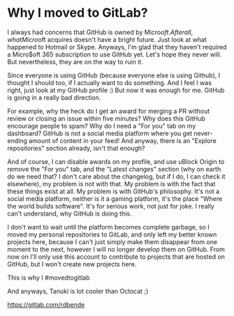 # Why I moved to GitLab?

I always had concerns that GitHub is owned by Micro$oft. After all, what Micro$oft acquires doesn't have a bright future. Just look at what happened to Hotmail or Skype. Anyways, I'm glad that they haven't required a Micro$oft 365 subscription to use GitHub yet. Let's hope they never will. But nevertheless, they are on the way to ruin it.

Since everyone is using GitHub (because everyone else is using Github), I thought I should too, if I actually want to do something. And I feel I was right, just look at my GitHub profile :)
But now it was enough for me. GitHub is going in a really bad direction.

For example, why the heck do I get an award for merging a PR without review or closing an issue within five minutes? Why does this GitHub encourage people to spam?
Why do I need a "For you" tab on my dashboard? GitHub is not a social media platform where you get never-ending amount of content in your feed! And anyway, there is an "Explore repositories" section already, isn't that enough?

And of course, I can disable awards on my profile, and use uBlock Origin to remove the "For you" tab, and the "Latest changes" section (why on earth do we need that? I don't care about the changelog, but if I do, I can check it elsewhere), my problem is not with that.
My problem is with the fact that these things exist at all. My problem is with GitHub's philosophy. It's not a social media platform, neither is it a gaming platform, it's the place "Where the world builds software". It's for serious work, not just for joke. I really can't understand, why GitHub is doing this.

I don't want to wait until the platform becomes complete garbage, so I moved my personal repositories to GitLab, and only left my better known projects here, because I can't just simply make them disappear from one moment to the next, however I will no longer develop them on GitHub.
From now on I'll only use this account to contribute to projects that are hosted on GitHub, but I won't create new projects here.

This is why I #movedtogitlab

And anyways, Tanuki is lot cooler than Octocat ;)

https://gitlab.com/rdbende
